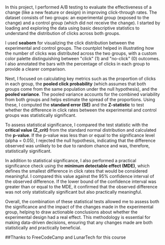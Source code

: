 In this project, I performed A/B testing to evaluate the effectiveness of a change (like a new feature or design) in improving click-through rates. The dataset consists of two groups: an experimental group (exposed to the change) and a control group (which did not receive the change). I started by loading and exploring the data using basic descriptive statistics to understand the distribution of clicks across both groups.

I used **seaborn** for visualizing the click distribution between the experimental and control groups. The countplot helped in illustrating how the number of clicks was distributed across the two groups, with a custom color palette distinguishing between "click" (1) and "no-click" (0) outcomes. I also annotated the bars with the percentage of clicks in each group to provide a clearer comparison.

Next, I focused on calculating key metrics such as the proportion of clicks in each group, the **pooled click probability** (which assumes that both groups come from the same population under the null hypothesis), and the **pooled variance**. The pooled variance accounts for the combined variability from both groups and helps estimate the spread of the proportions. Using these, I computed the **standard error (SE)** and the **Z-statistic** to test whether the difference in click rates between the experimental and control groups was statistically significant. 

To assess statistical significance, I compared the test statistic with the **critical value (Z_crit)** from the standard normal distribution and calculated the **p-value**. If the p-value was less than or equal to the significance level (alpha = 0.05), I rejected the null hypothesis, indicating that the difference observed was unlikely to be due to random chance and was, therefore, statistically significant.

In addition to statistical significance, I also performed a practical significance check using the **minimum detectable effect (MDE)**, which defines the smallest difference in click rates that would be considered meaningful. I compared this value against the 95% confidence interval of the observed difference. If the lower bound of the confidence interval was greater than or equal to the MDE, it confirmed that the observed difference was not only statistically significant but also practically meaningful.

Overall, the combination of these statistical tests allowed me to assess both the significance and the impact of the changes made in the experimental group, helping to draw actionable conclusions about whether the experimental design had a real effect. This methodology is essential for making data-driven decisions, ensuring that any changes made are both statistically and practically beneficial.

##Thanks to FreeCodeCamp and LunarTech for this course
